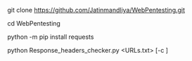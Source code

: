 git clone https://github.com/Jatinmandliya/WebPentesting.git

cd WebPentesting

python -m pip install requests

python Response_headers_checker.py <URLs.txt> [-c <cookie>]

